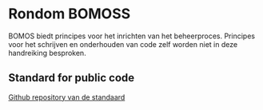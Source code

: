 # Rondom BOMOSS

BOMOS biedt principes voor het inrichten van het beheerproces. 
Principes voor het schrijven en onderhouden van code zelf worden
niet in deze handreiking besproken. 

## Standard for public code

[Github repository van de standaard](https://github.com/publiccodenet/standard)
